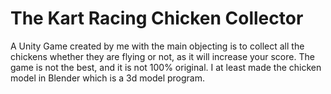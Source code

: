 # The Kart Racing Chicken Collector
 A Unity Game created by me with the main objecting is to collect all the chickens whether they are flying or not, as it will increase your score. The game is not the best, and it is not 100% original. I at least made the chicken model in Blender which is a 3d model program.
